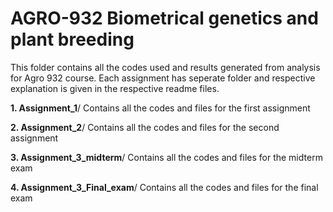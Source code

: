 # AGRO-932 Biometrical genetics and plant breeding

This folder contains all the codes used and results generated from analysis for Agro 932 course. Each assignment has seperate folder and respective explanation is given in
the respective readme files.

**1. Assignment_1**/
Contains all the codes and files for the first assignment

**2. Assignment_2**/
Contains all the codes and files for the second assignment

**3. Assignment_3_midterm**/
Contains all the codes and files for the midterm exam

**4. Assignment_3_Final_exam**/
Contains all the codes and files for the final exam



